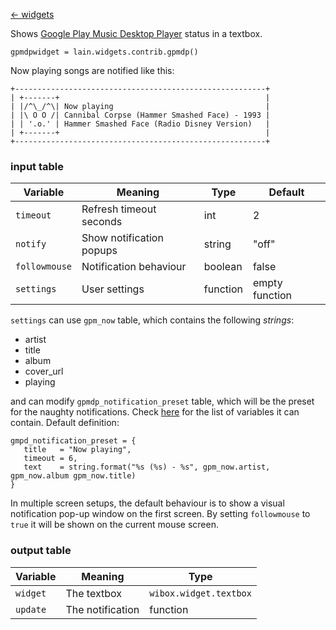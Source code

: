 [<- widgets](https://github.com/copycat-killer/lain/wiki/Widgets)

Shows [Google Play Music Desktop Player](http://www.googleplaymusicdesktopplayer.com/) status in a textbox.

	gpmdpwidget = lain.widgets.contrib.gpmdp()

Now playing songs are notified like this:

	+--------------------------------------------------------+
	| +-------+                                              |
	| |/^\_/^\| Now playing                                  |
    | |\ O O /| Cannibal Corpse (Hammer Smashed Face) - 1993 |
    | | '.o.' | Hammer Smashed Face (Radio Disney Version)   |
	| +-------+                                              |
	+--------------------------------------------------------+

### input table

Variable | Meaning | Type | Default
--- | --- | --- | ---
`timeout` | Refresh timeout seconds | int | 2
`notify` | Show notification popups | string | "off"
`followmouse` | Notification behaviour | boolean | false
`settings` | User settings | function | empty function

`settings` can use `gpm_now` table, which contains the following *strings*:

- artist
- title
- album
- cover_url
- playing

and can modify `gpmdp_notification_preset` table, which will be the preset for the naughty notifications. Check [here](http://awesome.naquadah.org/doc/api/modules/naughty.html#notify) for the list of variables it can contain. Default definition:

    gmpd_notification_preset = {
       title   = "Now playing",
       timeout = 6,
       text    = string.format("%s (%s) - %s", gpm_now.artist, gpm_now.album gpm_now.title)
    }

In multiple screen setups, the default behaviour is to show a visual notification pop-up window on the first screen. By setting `followmouse` to `true` it will be shown on the current mouse screen.

### output table

Variable | Meaning | Type
--- | --- | ---
`widget` | The textbox | `wibox.widget.textbox`
`update` | The notification | function
